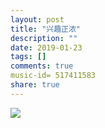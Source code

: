 ```yaml
---
layout: post
title: "兴趣正浓"
description: ""
date: 2019-01-23
tags: []
comments: true
music-id= 517411583
share: true
---
```


![](http://ww1.sinaimg.cn/large/0072BNKcly1fzgn61gbhuj30vt0k1tag.jpg)
